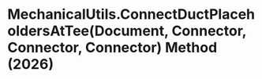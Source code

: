 # MechanicalUtils.ConnectDuctPlaceholdersAtTee(Document, Connector, Connector, Connector) Method (2026)

﻿